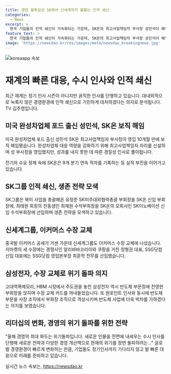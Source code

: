 ```yaml
---
title: 경영 불확실성 SK에서 신세계까지 불붙는 인적 쇄신
categories:
  - News
excerpt: >
  한국 기업들의 인적 쇄신이 가속화되는 가운데, SK온의 최고사업책임자 부사장 성민석이 해임되었다. 9분기 연속 적자를 기록하고 있는 SK온은 생존 전략 모색을 위해 유정준 SK미주대외협력총괄 부회장을 SK온 신임 부회장으로, 최태원 회장의 친동생인 최재원 수석부회장을 SK이노베이션 신임 수석부회장으로 선임했다. 또한, 신세계그룹과 삼성전자도 대대적인 수장 교체를 통해 경영 개선에 나섰다. 현재의 위기를 돌파하기 위해 기업들은 새로운 전략과 경영 개선책을 모색하고 있으며, 글로벌 경영환경의 빠른 변화에 미리 대비하고 있다.
feature_text: >
  한국 기업들의 인적 쇄신이 가속화되는 가운데, SK온의 최고사업책임자 부사장 성민석이 해임되었다. 9분기 연속 적자를 기록하고 있는 SK온은 생존 전략 모색을 위해 유정준 SK미주대외협력총괄 부회장을 SK온 신임 부회장으로, 최태원 회장의 친동생인 최재원 수석부회장을 SK이노베이션 신임 수석부회장으로 선임했다. 또한, 신세계그룹과 삼성전자도 대대적인 수장 교체를 통해 경영 개선에 나섰다. 현재의 위기를 돌파하기 위해 기업들은 새로운 전략과 경영 개선책을 모색하고 있으며, 글로벌 경영환경의 빠른 변화에 미리 대비하고 있다.
image: 'https://newsdao.kr/res/images/meta/newsdao_breakingnews.jpg'
---
```


<p><img src="https://newsdao.kr/res/images/meta/newsdao_breakingnews.jpg" alt="koreaapp 속보" /></p>

<h1>재계의 빠른 대응, 수시 인사와 인적 쇄신</h1>

<p data-ke-size="size16">최근 재계는 정기 인사 시즌이 아니지만 굵직한 인사를 단행하고 있습니다. 대내외적으로 녹록지 않은 경영환경에 인적 쇄신으로 기민하게 대처하겠다는 의지로 분석됩니다. TV 김주영입니다.</p>

<h2>미국 완성차업체 포드 출신 성민석, SK온 보직 해임</h2>

<p data-ke-size="size16">미국 완성차업체 포드 출신 성민석 SK온 최고사업책임자 부사장이 영입 10개월 만에 보직 해임됐습니다. 완성차업체 대응 역량을 강화하기 위해 최고사업책임자 자리를 신설하며 성 부사장을 영입했지만, 성과를 내지 못한 데 따른 경질성 인사로 풀이됩니다.</p>

<p data-ke-size="size16">전기차 수요 정체 속에 SK온은 9개 분기 연속 적자를 기록하는 등 실적 부진을 이어가고 있습니다.</p>

<h2>SK그룹 인적 쇄신, 생존 전략 모색</h2>

<p data-ke-size="size16">SK그룹은 북미 사업을 총괄해온 유정준 SK미주대외협력총괄 부회장을 SK온 신임 부회장에, 최태원 회장의 친동생인 최재원 수석부회장을 SK온의 모회사인 SK이노베이션 신임 수석부회장에 선임하며 생존 전략을 모색하고 있습니다.</p>

<h2>신세계그룹, 이커머스 수장 교체</h2>

<p data-ke-size="size16">중국발 이커머스 공세가 거센 가운데 신세계그룹도 이커머스 수장 교체에 나섰습니다. 지마켓의 새 수장에는 경쟁사인 알리바바코리아와 쿠팡을 거친 정형권 대표, SSG닷컴 신임 대표에는 SSG닷컴 영업본부장 최훈학 전무를 선임했습니다.</p>

<h2>삼성전자, 수장 교체로 위기 돌파 의지</h2>

<p data-ke-size="size16">고대역폭메모리, HBM 시장에서 주도권을 놓친 삼성전자 역시 반도체 부문장에 전영현 부회장을 앉히며 수장 교체 카드를 꺼내들었습니다. 또 원포인트 인사와 동시에 반도체 부문을 사장 조직에서 부회장 조직으로 격상시키며 반도체 사업에 더욱 박차를 가하겠다는 의지를 보였습니다.</p>

<h2>리더십의 변화, 경영의 위기 돌파를 위한 전략</h2>

<p data-ke-size="size16">"올해 경영의 최대 화두는 위기돌파입니다. 새로운 인물을 전면에 내세우는 수시 인사를 단행해 새로운 전략과 다양한 경영 개선책으로 현재의 위기를 정면 돌파하려는…" 글로벌 경영환경이 빠르게 변화하는 만큼, 기업들도 정기인사까지 기다리지 않고 발 빠른 대응으로 미래를 준비하고 있습니다.</p>
실시간 뉴스 속보는, <a href="https://newsdao.kr" rel="dofollow">https://newsdao.kr</a>


